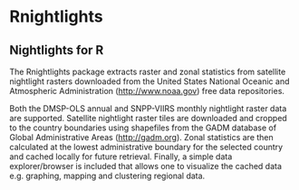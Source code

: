# Rnightlights

## Nightlights for R

The Rnightlights package extracts raster and zonal statistics from satellite nightlight rasters downloaded from the United States National Oceanic and Atmospheric Administration (<http://www.noaa.gov>) free data repositories. 

Both the DMSP-OLS annual and SNPP-VIIRS monthly nightlight raster data are supported. Satellite nightlight raster tiles are downloaded and cropped to the country boundaries using shapefiles from the GADM database of Global Administrative Areas (<http://gadm.org>). Zonal statistics are then calculated at the lowest administrative boundary for the selected country and cached locally for future retrieval. Finally, a simple data explorer/browser is included that allows one to visualize the cached data e.g. graphing, mapping and clustering regional data.